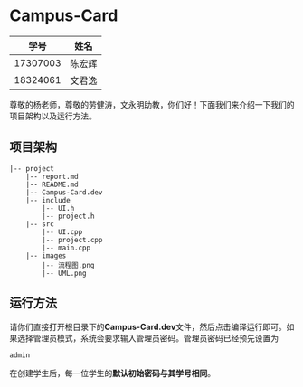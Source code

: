 # Campus-Card

| 学号 | 姓名 |
| :---: | :----: |
| 17307003 | 陈宏辉 |
| 18324061 | 文君逸 |

尊敬的杨老师，尊敬的劳健涛，文永明助教，你们好！下面我们来介绍一下我们的项目架构以及运行方法。

## 项目架构

```
|-- project
    |-- report.md
    |-- README.md
    |-- Campus-Card.dev
    |-- include 
        |-- UI.h
        |-- project.h
    |-- src
        |-- UI.cpp
        |-- project.cpp
        |-- main.cpp
    |-- images
        |-- 流程图.png
        |-- UML.png

```

## 运行方法

请你们直接打开根目录下的**Campus-Card.dev**文件，然后点击编译运行即可。如果选择管理员模式，系统会要求输入管理员密码。管理员密码已经预先设置为

```
admin
```

在创建学生后，每一位学生的**默认初始密码与其学号相同**。